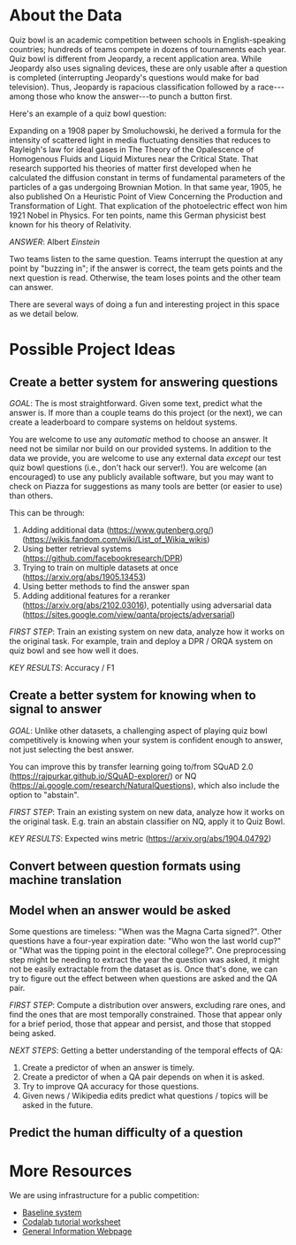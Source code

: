 
About the Data
==============

Quiz bowl is an academic competition between schools in
English-speaking countries; hundreds of teams compete in dozens of
tournaments each year. Quiz bowl is different from Jeopardy, a recent
application area.  While Jeopardy also uses signaling devices, these
are only usable after a question is completed (interrupting Jeopardy's
questions would make for bad television).  Thus, Jeopardy is rapacious
classification followed by a race---among those who know the
answer---to punch a button first.

Here's an example of a quiz bowl question:

Expanding on a 1908 paper by Smoluchowski, he derived a formula for
the intensity of scattered light in media fluctuating densities that
reduces to Rayleigh's law for ideal gases in The Theory of the
Opalescence of Homogenous Fluids and Liquid Mixtures near the Critical
State.  That research supported his theories of matter first developed
when he calculated the diffusion constant in terms of fundamental
parameters of the particles of a gas undergoing Brownian Motion.  In
that same year, 1905, he also published On a Heuristic Point of View
Concerning the Production and Transformation of Light.  That
explication of the photoelectric effect won him 1921 Nobel in Physics.
For ten points, name this German physicist best known for his theory
of Relativity.

*ANSWER*: Albert _Einstein_

Two teams listen to the same question. Teams interrupt the question at
any point by "buzzing in"; if the answer is correct, the team gets
points and the next question is read.  Otherwise, the team loses
points and the other team can answer.

There are several ways of doing a fun and interesting project in this space as we detail below.

Possible Project Ideas
============================

Create a better system for answering questions
----------------------------------------------
*GOAL*: The is most straightforward.  Given some text, predict what the answer is.  If more than a couple teams do this project (or the next), we can create a leaderboard to compare systems on heldout systems.

You are welcome to use any *automatic* method to choose an answer.  It
need not be similar nor build on our provided systems.  In addition to
the data we provide, you are welcome to use any external data *except*
our test quiz bowl questions (i.e., don't hack our server!).  You are
welcome (an encouraged) to use any publicly available software, but
you may want to check on Piazza for suggestions as many tools are
better (or easier to use) than others.

This can be through:
1. Adding additional data (https://www.gutenberg.org/) (https://wikis.fandom.com/wiki/List_of_Wikia_wikis)
2. Using better retrieval systems (https://github.com/facebookresearch/DPR)
3. Trying to train on multiple datasets at once (https://arxiv.org/abs/1905.13453)
4. Using better methods to find the answer span 
5. Adding additional features for a reranker (https://arxiv.org/abs/2102.03016), potentially using adversarial data (https://sites.google.com/view/qanta/projects/adversarial)

*FIRST STEP*: Train an existing system on new data, analyze how it works on the original task.  For example, train and deploy a DPR / ORQA system on quiz bowl and see how well it does.

*KEY RESULTS*: Accuracy / F1 

Create a better system for knowing when to signal to answer
-----------------------------------------------------------

*GOAL*: Unlike other datasets, a challenging aspect of playing quiz bowl competitively is knowing when your system is confident enough to answer, not just selecting the best answer.

You can improve this by transfer learning going to/from SQuAD 2.0 (https://rajpurkar.github.io/SQuAD-explorer/) or NQ (https://ai.google.com/research/NaturalQuestions), which also include the option to "abstain".

*FIRST STEP*: Train an existing system on new data, analyze how it works on the original task.  E.g. train an abstain classifier on NQ, apply it to Quiz Bowl.

*KEY RESULTS*: Expected wins metric (https://arxiv.org/abs/1904.04792)

Convert between question formats using machine translation
----------------------------------------------------------

Model when an answer would be asked
-----------------------------------
Some questions are timeless: "When was the Magna Carta signed?".  Other questions have a four-year expiration date: "Who won the last world cup?" or "What was the tipping point in the electoral college?".  One preprocessing step might be needing to extract the year the question was asked, it might not be easily extractable from the dataset as is.  Once that's done, we can try to figure out the effect between when questions are asked and the QA pair.

*FIRST STEP*: Compute a distribution over answers, excluding rare ones, and find the ones that are most temporally constrained.  Those that appear only for a brief period, those that appear and persist, and those that stopped being asked.

*NEXT STEPS*: Getting a better understanding of the temporal effects of QA:
1. Create a predictor of when an answer is timely.
2. Create a predictor of when a QA pair depends on when it is asked.
3. Try to improve QA accuracy for those questions.
4. Given news / Wikipedia edits predict what questions / topics will be asked in the future.

Predict the human difficulty of a question
------------------------------------------



More Resources
==================
We are using infrastructure for a public competition:
* [Baseline system](https://github.com/Pinafore/qanta-codalab)
* [Codalab tutorial worksheet](https://worksheets.codalab.org/worksheets/0x26df3339cf734a9cace34abc800defd2/)
* [General Information Webpage](http://qanta.org)


